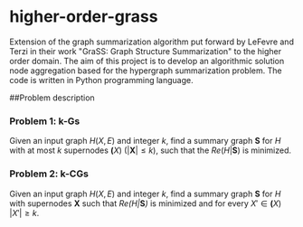 # higher-order-grass
Extension of the graph summarization algorithm put forward by LeFevre and Terzi in their work "GraSS: Graph Structure Summarization" to the higher order domain. The aim of this project is to develop an algorithmic solution node aggregation based for the hypergraph summarization problem. The code is written in Python programming language.

##Problem description
### Problem 1: k-Gs
Given an input graph $H(X,E)$ and integer $k$, find a summary graph $\pmb{S}$ for $H$ with at most $k$ supernodes $\pmb(X)$ $(|\boldsymbol{X}| \leq k)$, such that the $\mathit{Re}(H|\pmb{S})$ is minimized.

### Problem 2: k-CGs
Given an input graph $H(X,E)$ and integer $k$, find a summary graph $\pmb{S}$ for $H$ with supernodes $\pmb{X}$ such that $\mathit{Re(H|\pmb{S})}$ is minimized and for every $X' \in \pmb(X)$ $|X'| \geq k$.
